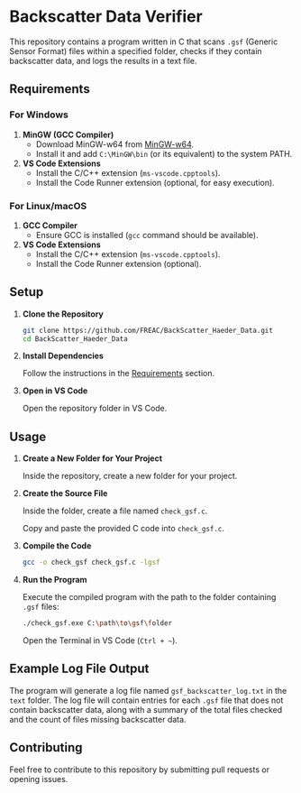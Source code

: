 # Backscatter Data Verifier

This repository contains a program written in C that scans `.gsf` (Generic Sensor Format) files within a specified folder, checks if they contain backscatter data, and logs the results in a text file.

## Requirements

### For Windows

1. **MinGW (GCC Compiler)**
   - Download MinGW-w64 from [MinGW-w64](https://www.mingw-w64.org/downloads/).
   - Install it and add `C:\MinGW\bin` (or its equivalent) to the system PATH.
2. **VS Code Extensions**
   - Install the C/C++ extension (`ms-vscode.cpptools`).
   - Install the Code Runner extension (optional, for easy execution).

### For Linux/macOS

1. **GCC Compiler**
   - Ensure GCC is installed (`gcc` command should be available).
2. **VS Code Extensions**
   - Install the C/C++ extension (`ms-vscode.cpptools`).
   - Install the Code Runner extension (optional).

## Setup

1. **Clone the Repository**
   ```bash
   git clone https://github.com/FREAC/BackScatter_Haeder_Data.git
   cd BackScatter_Haeder_Data
   ```

2. **Install Dependencies**

   Follow the instructions in the [Requirements](#requirements) section.

3. **Open in VS Code**

   Open the repository folder in VS Code.

## Usage

1. **Create a New Folder for Your Project**

   Inside the repository, create a new folder for your project.

2. **Create the Source File**

   Inside the folder, create a file named `check_gsf.c`.

   Copy and paste the provided C code into `check_gsf.c`.

3. **Compile the Code**
   ```bash
   gcc -o check_gsf check_gsf.c -lgsf
   ```

4. **Run the Program**

   Execute the compiled program with the path to the folder containing `.gsf` files:
   ```bash
   ./check_gsf.exe C:\path\to\gsf\folder
   ```

   Open the Terminal in VS Code (`Ctrl + ~`).

## Example Log File Output

The program will generate a log file named `gsf_backscatter_log.txt` in the `text` folder. The log file will contain entries for each `.gsf` file that does not contain backscatter data, along with a summary of the total files checked and the count of files missing backscatter data.

## Contributing

Feel free to contribute to this repository by submitting pull requests or opening issues.
